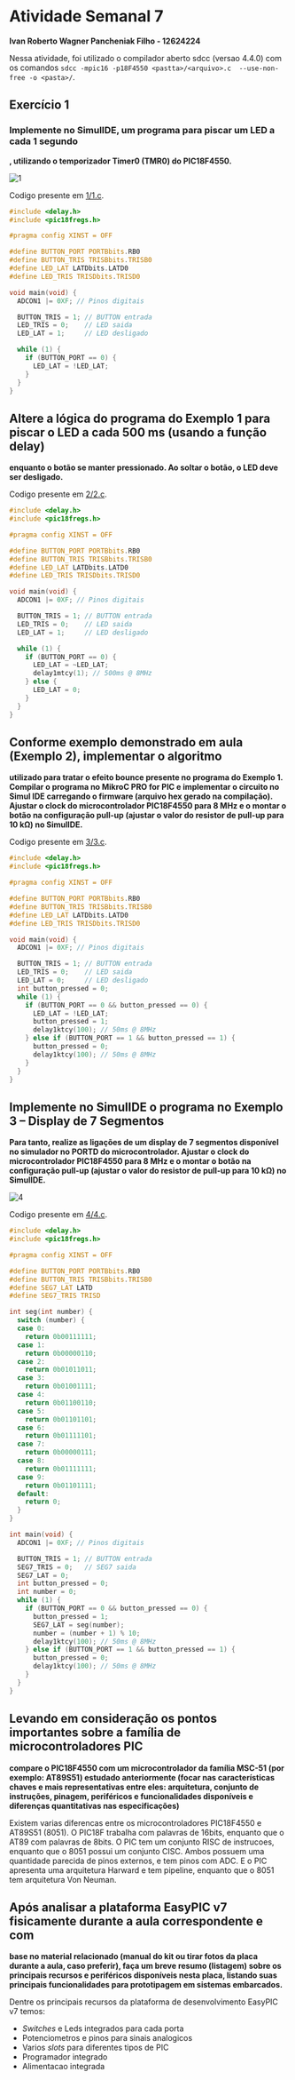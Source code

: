 # Atividade Semanal 7

**Ivan Roberto Wagner Pancheniak Filho - 12624224**

Nessa atividade, foi utilizado o compilador aberto sdcc (versao 4.4.0) com os comandos
`sdcc -mpic16 -p18F4550 <pastta>/<arquivo>.c  --use-non-free -o <pasta>/`.

## Exercício 1

### Implemente no SimulIDE, um programa para piscar um LED a cada 1 segundo
**, utilizando o temporizador Timer0 (TMR0) do PIC18F4550.**

![1](1.png)

Codigo presente em [1/1.c](1/1.c).
```C
#include <delay.h>
#include <pic18fregs.h>

#pragma config XINST = OFF

#define BUTTON_PORT PORTBbits.RB0
#define BUTTON_TRIS TRISBbits.TRISB0
#define LED_LAT LATDbits.LATD0
#define LED_TRIS TRISDbits.TRISD0

void main(void) {
  ADCON1 |= 0XF; // Pinos digitais

  BUTTON_TRIS = 1; // BUTTON entrada
  LED_TRIS = 0;    // LED saida
  LED_LAT = 1;     // LED desligado

  while (1) {
    if (BUTTON_PORT == 0) {
      LED_LAT = !LED_LAT;
    }
  }
}
```

## Altere a lógica do programa do Exemplo 1 para piscar o LED a cada 500 ms (usando a função delay)

**enquanto o botão se manter pressionado. Ao soltar o botão, o LED deve
ser desligado.**

Codigo presente em [2/2.c](2/2.c).
```C
#include <delay.h>
#include <pic18fregs.h>

#pragma config XINST = OFF

#define BUTTON_PORT PORTBbits.RB0
#define BUTTON_TRIS TRISBbits.TRISB0
#define LED_LAT LATDbits.LATD0
#define LED_TRIS TRISDbits.TRISD0

void main(void) {
  ADCON1 |= 0XF; // Pinos digitais

  BUTTON_TRIS = 1; // BUTTON entrada
  LED_TRIS = 0;    // LED saida
  LED_LAT = 1;     // LED desligado

  while (1) {
    if (BUTTON_PORT == 0) {
      LED_LAT = ~LED_LAT;
      delay1mtcy(1); // 500ms @ 8MHz
    } else {
      LED_LAT = 0;
    }
  }
}
```

## Conforme exemplo demonstrado em aula (Exemplo 2), implementar o algoritmo

**utilizado para tratar o efeito bounce presente no programa do Exemplo 1. Compilar o
programa no MikroC PRO for PIC e implementar o circuito no Simul IDE carregando o
firmware (arquivo hex gerado na compilação). Ajustar o clock do microcontrolador
PIC18F4550 para 8 MHz e o montar o botão na configuração pull-up (ajustar o valor do
resistor de pull-up para 10 kΩ) no SimulIDE.**

Codigo presente em [3/3.c](3/3.c).
```C 
#include <delay.h>
#include <pic18fregs.h>

#pragma config XINST = OFF

#define BUTTON_PORT PORTBbits.RB0
#define BUTTON_TRIS TRISBbits.TRISB0
#define LED_LAT LATDbits.LATD0
#define LED_TRIS TRISDbits.TRISD0

void main(void) {
  ADCON1 |= 0XF; // Pinos digitais

  BUTTON_TRIS = 1; // BUTTON entrada
  LED_TRIS = 0;    // LED saida
  LED_LAT = 0;     // LED desligado
  int button_pressed = 0;
  while (1) {
    if (BUTTON_PORT == 0 && button_pressed == 0) {
      LED_LAT = !LED_LAT;
      button_pressed = 1;
      delay1ktcy(100); // 50ms @ 8MHz
    } else if (BUTTON_PORT == 1 && button_pressed == 1) {
      button_pressed = 0;
      delay1ktcy(100); // 50ms @ 8MHz
    }
  }
}
```

## Implemente no SimulIDE o programa no Exemplo 3 – Display de 7 Segmentos

**Para tanto, realize as ligações de um display de 7 segmentos disponível no simulador no
PORTD do microcontrolador. Ajustar o clock do microcontrolador PIC18F4550 para 8
MHz e o montar o botão na configuração pull-up (ajustar o valor do resistor de pull-up
para 10 kΩ) no SimulIDE.**


![4](4.png)

Codigo presente em [4/4.c](4/4.c).
```C
#include <delay.h>
#include <pic18fregs.h>

#pragma config XINST = OFF

#define BUTTON_PORT PORTBbits.RB0
#define BUTTON_TRIS TRISBbits.TRISB0
#define SEG7_LAT LATD
#define SEG7_TRIS TRISD

int seg(int number) {
  switch (number) {
  case 0:
    return 0b00111111;
  case 1:
    return 0b00000110;
  case 2:
    return 0b01011011;
  case 3:
    return 0b01001111;
  case 4:
    return 0b01100110;
  case 5:
    return 0b01101101;
  case 6:
    return 0b01111101;
  case 7:
    return 0b00000111;
  case 8:
    return 0b01111111;
  case 9:
    return 0b01101111;
  default:
    return 0;
  }
}

int main(void) {
  ADCON1 |= 0XF; // Pinos digitais

  BUTTON_TRIS = 1; // BUTTON entrada
  SEG7_TRIS = 0;   // SEG7 saida
  SEG7_LAT = 0;
  int button_pressed = 0;
  int number = 0;
  while (1) {
    if (BUTTON_PORT == 0 && button_pressed == 0) {
      button_pressed = 1;
      SEG7_LAT = seg(number);
      number = (number + 1) % 10;
      delay1ktcy(100); // 50ms @ 8MHz
    } else if (BUTTON_PORT == 1 && button_pressed == 1) {
      button_pressed = 0;
      delay1ktcy(100); // 50ms @ 8MHz
    }
  }
}
```

## Levando em consideração os pontos importantes sobre a família de microcontroladores PIC

**compare o PIC18F4550 com um microcontrolador da família MSC-51 (por
exemplo: AT89S51) estudado anteriormente (focar nas características chaves e mais
representativas entre eles: arquitetura, conjunto de instruções, pinagem, periféricos e
funcionalidades disponíveis e diferenças quantitativas nas especificações)**

Existem varias diferencas entre os microcontroladores PIC18F4550 e AT89S51 (8051). O PIC18F trabalha com palavras de 16bits,
enquanto que o AT89 com palavras de 8bits. O PIC tem um conjunto RISC de instrucoes, enquanto que o 8051 possui um conjunto CISC.
Ambos possuem uma quantidade parecida de pinos externos, e tem pinos com ADC.
E o PIC apresenta uma arquitetura Harward e tem pipeline, enquanto que o 8051 tem arquitetura Von Neuman.

## Após analisar a plataforma EasyPIC v7 fisicamente durante a aula correspondente e com

**base no material relacionado (manual do kit ou tirar fotos da placa durante a aula, caso
preferir), faça um breve resumo (listagem) sobre os principais recursos e periféricos
disponíveis nesta placa, listando suas principais funcionalidades para prototipagem em
sistemas embarcados.**

Dentre os principais recursos da plataforma de desenvolvimento EasyPIC v7 temos:

- _Switches_ e Leds integrados para cada porta
- Potenciometros e pinos para sinais analogicos
- Varios _slots_ para diferentes tipos de PIC
- Programador integrado
- Alimentacao integrada
